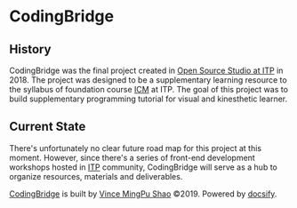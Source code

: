 # CodingBridge


## History

CodingBridge was the final project created in [Open Source Studio at ITP](https://github.com/Open-Source-Studio-at-ITP) in 2018. The project was designed to be a supplementary learning resource to the syllabus of foundation course [ICM](https://github.com/ITPNYU/ICM-2018) at ITP. The goal of this project was to build supplementary programming tutorial for visual and kinesthetic learner.

## Current State

There's unfortunately no clear future road map for this project at this moment. However, since there's a series of front-end development workshops hosted in [ITP](https://tisch.nyu.edu/itp) community, CodingBridge will serve as a hub to organize resources, materials and deliverables.


[CodingBridge](https://github.com/coding-bridge) is built by [Vince MingPu Shao](https://github.com/vince19972) &copy;2019. Powered by [docsify](https://github.com/docsifyjs/docsify).